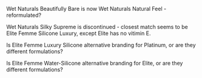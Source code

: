 Wet Naturals Beautifully Bare is now Wet Naturals Natural Feel - reformulated?

Wet Naturals Silky Supreme is discontinued - closest match seems to be Elite Femme Silicone Luxury, except Elite has no vitimin E.

Is Elite Femme Luxury Silicone alternative branding for Platinum, or are they different formulations?

Is Elite Femme Water-Silicone alternative branding for Elite, or are they different formulations?



